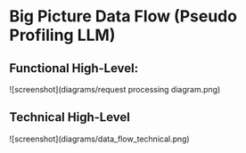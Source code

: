 # Big Picture Data Flow (Pseudo Profiling LLM)

<h2>Functional High-Level:</h2>
![screenshot](diagrams/request processing diagram.png)

<h2>Technical High-Level</h2>
![screenshot](diagrams/data_flow_technical.png)

